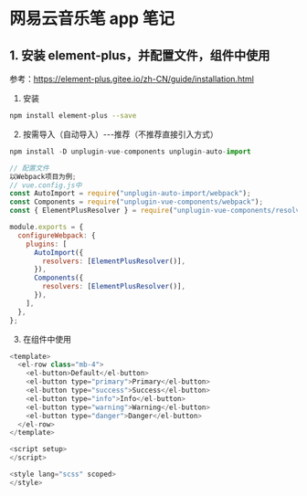 # 网易云音乐笔 app 笔记

## 1. 安装 element-plus，并配置文件，组件中使用

参考：https://element-plus.gitee.io/zh-CN/guide/installation.html

1. 安装

```bash
npm install element-plus --save
```

2. 按需导入（自动导入）---推荐（不推荐直接引入方式）

```js
npm install -D unplugin-vue-components unplugin-auto-import
```

```js
// 配置文件
以Webpack项目为例;
// vue.config.js中
const AutoImport = require("unplugin-auto-import/webpack");
const Components = require("unplugin-vue-components/webpack");
const { ElementPlusResolver } = require("unplugin-vue-components/resolvers");

module.exports = {
  configureWebpack: {
    plugins: [
      AutoImport({
        resolvers: [ElementPlusResolver()],
      }),
      Components({
        resolvers: [ElementPlusResolver()],
      }),
    ],
  },
};
```

3. 在组件中使用

```js
<template>
  <el-row class="mb-4">
    <el-button>Default</el-button>
    <el-button type="primary">Primary</el-button>
    <el-button type="success">Success</el-button>
    <el-button type="info">Info</el-button>
    <el-button type="warning">Warning</el-button>
    <el-button type="danger">Danger</el-button>
  </el-row>
</template>

<script setup>
</script>

<style lang="scss" scoped>
</style>
```
